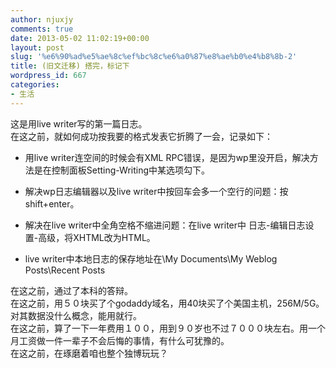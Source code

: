 ```yaml
---
author: njuxjy
comments: true
date: 2013-05-02 11:02:19+00:00
layout: post
slug: '%e6%90%ad%e5%ae%8c%ef%bc%8c%e6%a0%87%e8%ae%b0%e4%b8%8b-2'
title: (旧文迁移) 搭完，标记下
wordpress_id: 667
categories:
- 生活
---
```


这是用live writer写的第一篇日志。     
在这之前，就如何成功按我要的格式发表它折腾了一会，记录如下：

 

  
  * 用live writer连空间的时候会有XML RPC错误，是因为wp里没开启，解决方法是在控制面板Setting-Writing中某选项勾下。 
   
  * 解决wp日志编辑器以及live writer中按回车会多一个空行的问题：按shift+enter。 
   
  * 解决在live writer中全角空格不缩进问题：在live writer中 日志-编辑日志设置-高级，将XHTML改为HTML。 
   
  * live writer中本地日志的保存地址在\My Documents\My Weblog Posts\Recent Posts
 

在这之前，通过了本科的答辩。     
在这之前，用５０块买了个godaddy域名，用40块买了个美国主机，256M/5G。对其数据没什么概念，能用就行。      
在这之前，算了一下一年费用１００，用到９０岁也不过７０００块左右。用一个月工资做一件一辈子不会后悔的事情，有什么可犹豫的。      
在这之前，在琢磨着咱也整个独博玩玩？
